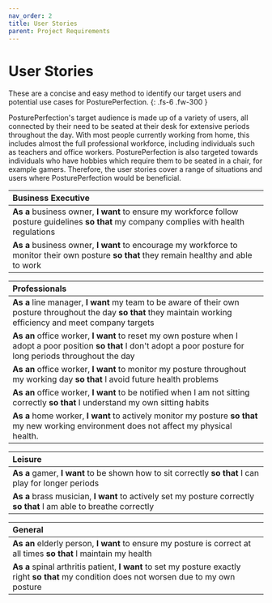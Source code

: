 ```yaml
---
nav_order: 2
title: User Stories
parent: Project Requirements
---
```


# User Stories

These are a concise and easy method to identify our target users and potential use cases for PosturePerfection.
{: .fs-6 .fw-300 }

PosturePerfection's target audience is made up of a variety of users, all connected by their need to be seated at their desk for extensive periods throughout the day. With most people currently working from home, this includes almost the full professional workforce, including individuals such as teachers and office workers. PosturePerfection is also targeted towards individuals who have hobbies which require them to be seated in a chair, for example gamers. Therefore, the user stories cover a range of situations and users where PosturePerfection would be beneficial.

| Business Executive                                                                                                                           |
| :------------------------------------------------------------------------------------------------------------------------------------------- |
| **As a** business owner, **I want** to ensure my workforce follow posture guidelines **so that** my company complies with health regulations |
| **As a** business owner, **I want** to encourage my workforce to monitor their own posture **so that** they remain healthy and able to work  |

| Professionals                                                                                                                                                         |
| :-------------------------------------------------------------------------------------------------------------------------------------------------------------------- |
| **As a** line manager, **I want** my team to be aware of their own posture throughout the day **so that** they maintain working efficiency and meet company targets   |
| **As an** office worker, **I want** to reset my own posture when I adopt a poor position **so that** I don't adopt a poor posture for long periods throughout the day |
| **As an** office worker, **I want** to monitor my posture throughout my working day **so that** I avoid future health problems                                        |
| **As an** office worker, **I want** to be notified when I am not sitting correctly **so that** I understand my own sitting habits                                     |
| **As a** home worker, **I want** to actively monitor my posture **so that** my new working environment does not affect my physical health.                            |

| Leisure                                                                                                             |
| :------------------------------------------------------------------------------------------------------------------ |
| **As a** gamer, **I want** to be shown how to sit correctly **so that** I can play for longer periods               |
| **As a** brass musician, **I want** to actively set my posture correctly **so that** I am able to breathe correctly |

| General                                                                                                                                      |
| :------------------------------------------------------------------------------------------------------------------------------------------- |
| **As an** elderly person, **I want** to ensure my posture is correct at all times **so that** I maintain my health                           |
| **As a** spinal arthritis patient, **I want** to set my posture exactly right **so that** my condition does not worsen due to my own posture |
